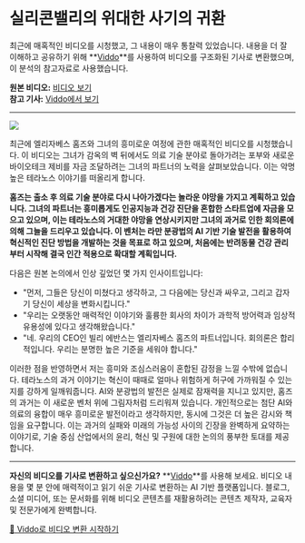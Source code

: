 # 실리콘밸리의 위대한 사기의 귀환

최근에 매혹적인 비디오를 시청했고, 그 내용이 매우 통찰력 있었습니다. 내용을 더 잘 이해하고 공유하기 위해 **[Viddo](https://viddo.pro/)**를 사용하여 비디오를 구조화된 기사로 변환했으며, 이 분석의 참고자료로 사용했습니다.

**원본 비디오:** [비디오 보기](https://www.youtube.com/watch?v=JluDqVJC4kg)  
**참고 기사:** [Viddo에서 보기](https://viddo.pro/zh/video-result/bee8a08b-ac0e-44c5-a73a-bb6d5be0c817)

---

![](https://www.youtube.com/embed/JluDqVJC4kg)

최근에 엘리자베스 홈즈와 그녀의 흥미로운 여정에 관한 매혹적인 비디오를 시청했습니다. 이 비디오는 그녀가 감옥의 벽 뒤에서도 의료 기술 분야로 돌아가려는 포부와 새로운 바이오테크 제비를 자금 조달하려는 그녀의 파트너의 노력을 살펴보았습니다. 이는 악명 높은 테라노스 이야기를 떠올리게 합니다.

**홈즈는 출소 후 의료 기술 분야로 다시 나아가겠다는 놀라운 야망을 가지고 계획하고 있습니다. 그녀의 파트너는 흥미롭게도 인공지능과 건강 진단을 혼합한 스타트업에 자금을 모으고 있으며, 이는 테라노스의 거대한 야망을 연상시키지만 그녀의 과거로 인한 회의론에 의해 그늘을 드리우고 있습니다. 이 벤처는 라만 분광법의 AI 기반 기술 발전을 활용하여 혁신적인 진단 방법을 개발하는 것을 목표로 하고 있으며, 처음에는 반려동물 건강 관리부터 시작해 결국 인간 적용으로 확대할 계획입니다.**

다음은 원본 논의에서 인상 깊었던 몇 가지 인사이트입니다:

- "먼저, 그들은 당신이 미쳤다고 생각하고, 그 다음에는 당신과 싸우고, 그리고 갑자기 당신이 세상을 변화시킵니다."
- "우리는 오랫동안 매력적인 이야기와 훌륭한 회사의 차이가 과학적 방어력과 임상적 유용성에 있다고 생각해왔습니다."
- "네. 우리의 CEO인 빌리 에반스는 엘리자베스 홈즈의 파트너입니다. 회의론은 합리적입니다. 우리는 분명한 높은 기준을 세워야 합니다."

이러한 점을 반영하면서 저는 흥미와 조심스러움이 혼합된 감정을 느낄 수밖에 없습니다. 테라노스의 과거 이야기는 혁신이 때때로 얼마나 위험하게 허구에 가까워질 수 있는지를 강하게 일깨워줍니다. AI와 분광법의 발전은 실제로 잠재력을 지니고 있지만, 홈즈의 과거는 이 새로운 벤처 위에 그림자처럼 드리워져 있습니다. 개인적으로는 첨단 AI와 의료의 융합이 매우 흥미로운 발전이라고 생각하지만, 동시에 그것은 더 높은 감시와 책임을 요구합니다. 이는 과거의 실패와 미래의 가능성 사이의 긴장을 완벽하게 요약하는 이야기로, 기술 중심 산업에서의 윤리, 혁신 및 구원에 대한 논의의 풍부한 토대를 제공합니다.

---

**자신의 비디오를 기사로 변환하고 싶으신가요?** **[Viddo](https://viddo.pro/)**를 사용해 보세요. 비디오 내용을 몇 분 안에 매력적이고 읽기 쉬운 기사로 변환하는 AI 기반 플랫폼입니다. 블로그, 소셜 미디어, 또는 문서화를 위해 비디오 콘텐츠를 재활용하려는 콘텐츠 제작자, 교육자 및 전문가에게 완벽합니다.

[🚀 Viddo로 비디오 변환 시작하기](https://viddo.pro/)